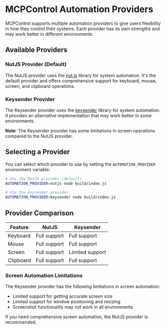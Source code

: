 # MCPControl Automation Providers

MCPControl supports multiple automation providers to give users flexibility in how they control their systems. Each provider has its own strengths and may work better in different environments.

## Available Providers

### NutJS Provider (Default)

The NutJS provider uses the [nut.js](https://github.com/nut-tree/nut.js) library for system automation. It's the default provider and offers comprehensive support for keyboard, mouse, screen, and clipboard operations.

### Keysender Provider

The Keysender provider uses the [keysender](https://github.com/garrettlynch/keysender) library for system automation. It provides an alternative implementation that may work better in some environments.

**Note**: The Keysender provider has some limitations in screen operations compared to the NutJS provider.

## Selecting a Provider

You can select which provider to use by setting the `AUTOMATION_PROVIDER` environment variable:

```bash
# Use the NutJS provider (default)
AUTOMATION_PROVIDER=nutjs node build/index.js

# Use the Keysender provider
AUTOMATION_PROVIDER=keysender node build/index.js
```

## Provider Comparison

| Feature | NutJS | Keysender |
|---------|-------|-----------|
| Keyboard | Full support | Full support |
| Mouse | Full support | Full support |
| Screen | Full support | Limited support |
| Clipboard | Full support | Full support |

### Screen Automation Limitations

The Keysender provider has the following limitations in screen automation:

- Limited support for getting accurate screen size
- Limited support for window positioning and resizing
- Screenshot functionality may not work in all environments

If you need comprehensive screen automation, the NutJS provider is recommended.
